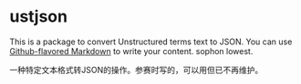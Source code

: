 # ustjson

This is a package to convert Unstructured terms text to JSON. You can use
[Github-flavored Markdown](https://guides.github.com/features/mastering-markdown/)
to write your content.
sophon lowest.

一种特定文本格式转JSON的操作。参赛时写的，可以用但已不再维护。
